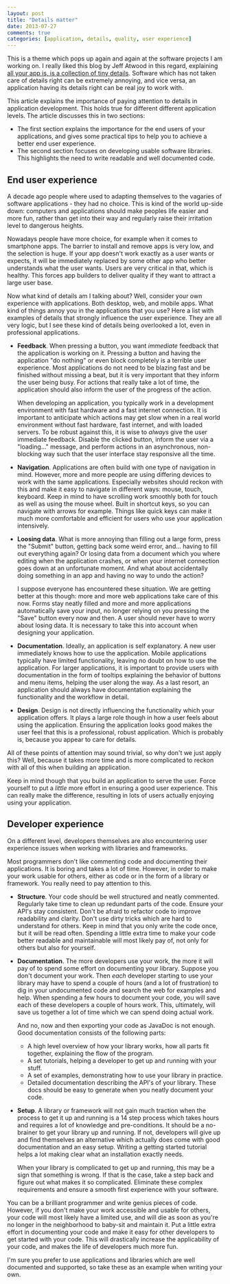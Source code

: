 ```yaml
---
layout: post
title: "Details matter"
date: 2013-07-27
comments: true
categories: [application, details, quality, user experience]
---
```


This is a theme which pops up again and again at the software projects I am working on.
I really liked this blog by Jeff Atwood in this regard, explaining
[all your app is, is a collection of tiny details](
http://www.codinghorror.com/blog/2012/05/this-is-all-your-app-is-a-collection-of-tiny-details.html).
Software which has not taken care of details right can be extremely annoying,
and vice versa, an application having its details right can be real joy to work with.

This article explains the importance of paying attention to details
in application development. This holds true for different different application
levels. The article discusses this in two sections:

- The first section explains the importance for the end users of your applications,
  and gives some practical tips to help you to achieve a better end user experience.
- The second section focuses on developing usable software libraries.
  This highlights the need to write readable and well documented code.


## End user experience

A decade ago people where used to adapting themselves to
the vagaries of software applications - they had no choice. This is kind of
the world up-side down: computers and applications should make peoples life
easier and more fun, rather than get into their way and regularly raise their
irritation level to dangerous heights.

Nowadays people have more choice, for example when it comes to smartphone apps.
The barrier to install and remove apps is very low, and the selection is huge.
If your app doesn't work exactly as a user wants or expects,
it will be immediately replaced by some other app who better understands what
the user wants. Users are very critical in that, which is healthy.
This forces app builders to deliver quality if they want to attract a large
user base.

Now what kind of details am I talking about?
Well, consider your own experience with applications.
Both desktop, web, and mobile apps.
What kind of things annoy you in the applications that you use?
Here a list with examples of details that strongly influence the user experience.
They are all very logic, but I see these kind of details being overlooked a lot,
even in professional applications.

- **Feedback**.
  When pressing a button, you want *immediate* feedback that the
  application is working on it. Pressing a button and having the application
  "do nothing" or even block completely is a terrible user experience.
  Most applications do not need to be blazing fast and be finished without
  missing a beat, but it is very important that they inform the user being busy.
  For actions that really take a lot of time, the application
  should also inform the user of the progress of the action.

  When developing an application, you typically work in a development environment
  with fast hardware and a fast internet connection.
  It is important to anticipate which actions may get slow when in a real world
  environment without fast hardware, fast internet, and with loaded servers.
  To be robust against this, it is wise to *always* give the user immediate
  feedback. Disable the clicked button, inform the user via a "loading..."
  message, and perform actions in an asynchronous, non-blocking way such that
  the user interface stay responsive all the time.

- **Navigation**.
  Applications are often build with one type of navigation
  in mind. However, more and more people are using differing devices
  to work with the same applications.
  Especially websites should reckon with this and make it easy to navigate
  in different ways: mouse, touch, keyboard.
  Keep in mind to have scrolling work smoothly both for touch as well as using
  the mouse wheel. Built in shortcut keys, so you can navigate with arrows
  for example. Things like quick keys can make it much more comfortable and
  efficient for users who use your application intensively.

- **Loosing data**.
  What is more annoying than filling out a large
  form, press the "Submit" button, getting back some weird error,
  and... having to fill out everything again?
  Or losing data from a document which you where editing when the application
  crashes, or when your internet connection goes down at an unfortunate moment.
  And what about accidentally doing something in an app and having no way to
  undo the action?

  I suppose everyone has encountered these situation.
  We are getting better at this though: more and more web applications take care
  of this now. Forms stay neatly filled and more and more applications
  automatically save your input, no longer relying on you pressing the "Save"
  button every now and then.
  A user should never have to worry about losing data.
  It is necessary to take this into account when designing your application.

- **Documentation**.
  Ideally, an application is self explanatory. A new user immediately knows
  how to use the application. Mobile applications typically have limited
  functionality, leaving no doubt on how to use the application.
  For larger applications, it is important to provide users with documentation
  in the form of tooltips explaining the behavior of buttons and menu items,
  helping the user along the way.
  As a last resort, an application should always have documentation explaining
  the functionality and the workflow in detail.

- **Design**.
  Design is not directly influencing the functionality which your application
  offers. It plays a large role though in how a user feels about using the
  application. Ensuring the application looks good makes the user feel that
  this is a professional, robust application.
  Which is probably is, because you appear to care for details.

All of these points of attention may sound trivial,
so why don't we just apply this?
Well, because it takes more time and is more complicated to reckon with all
of this when building an application.

Keep in mind though that you build an application to serve the user.
Force yourself to put a *little* more effort in ensuring a good user
experience. This can really make the difference,
resulting in lots of users actually enjoying using your application.


## Developer experience

On a different level, developers themselves are also encountering user
experience issues when working with libraries and frameworks.

Most programmers don't like commenting code and documenting their applications.
It is boring and takes a lot of time.
However, in order to make your work usable for others,
either as code or in the form of a library or framework.
You really need to pay attention to this.

- **Structure**.
  Your code should be well structured and neatly commented. Regularly take
  time to clean up redundant parts of the code.
  Ensure your API's stay consistent.
  Don't be afraid to refactor code to improve readability and clarity.
  Don't use dirty tricks which are hard to understand for others.
  Keep in mind that you only write the code once, but it will be read often.
  Spending a little extra time to make your code better readable and
  maintainable will most likely pay of, not only for others but also for
  yourself.

- **Documentation**.
  The more developers use your work, the more it will pay of to spend some
  effort on documenting your library.
  Suppose you don't document your work. Then *each* developer starting to
  use your library may have to spend a couple of hours (and a lot of frustration)
  to dig in your undocumented code and search the web for examples and help.
  When spending a few hours to document your code, you will save each of these
  developers a couple of hours work. This, ultimately, will save us together
  a lot of time which we can spend doing actual work.

  And no, now and then exporting your code as JavaDoc is not enough.
  Good documentation consists of the following parts:

  - A high level overview of how your library works, how all parts fit together,
    explaining the flow of the program.
  - A set tutorials, helping a developer to get up and running with your stuff.
  - A set of examples, demonstrating how to use your library in practice.
  - Detailed documentation describing the API's of your library.
    These docs should be easy to generate when you neatly document your code.

  <p></p>

- **Setup**.
  A library or framework will not gain much traction when the process to get it
  up and running is a 14 step process which takes hours and requires a lot of
  knowledge and pre-conditions.
  It should be a no-brainer to get your library up and running.
  If not, developers will give up and find themselves an alternative which
  actually does come with good documentation and an easy setup.
  Writing a getting started tutorial helps a lot making clear what an
  installation exactly needs.

  When your library is complicated to get up and running,
  this may be a sign that something is wrong. If that is the case,
  take a step back and figure out what makes it so complicated.
  Eliminate these complex requirements and ensure a smooth first experience
  with your software.

You can be a brilliant programmer and write genius pieces of code.
However, if you don't make your work accessible and usable for others, your
code will most likely have a limited use, and will die as soon as you're no
longer in the neighborhood to baby-sit and maintain it.
Put a little extra effort in documenting your code and make it easy for other
developers to get started with your code. This will drastically increase the
applicability of your code, and makes the life of developers much more fun.

I'm sure you prefer to use applications and libraries which are well documented
and supported, so take these as an example when writing your own.
